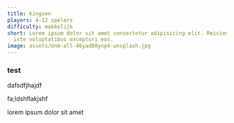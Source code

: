 ```yaml
---
title: kingsen
players: 4-12 spelers
difficulty: makkelijk
short: Lorem ipsum dolor sit amet consectetur adipisicing elit. Reiciendis dolor
  iste voluptatibus excepturi eos.
image: assets/mnm-all-46yad80ynp4-unsplash.jpg
---
```


### test

dafsdfjhajdf

fa;ldshflakjshf

lorem ipsum dolor sit amet
